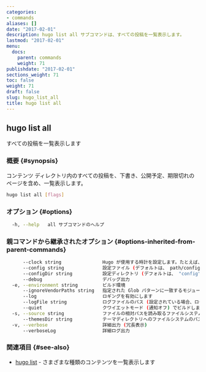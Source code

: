 ```yaml
---
categories:
- commands
aliases: []
date: "2017-02-01"
description: hugo list all サブコマンドは、すべての投稿を一覧表示します。
lastmod: "2017-02-01"
menu:
  docs:
    parent: commands
    weight: 71
publishdate: "2017-02-01"
sections_weight: 71
toc: false
weight: 71
draft: false
slug: hugo_list_all
title: hugo list all
---
```

## hugo list all

すべての投稿を一覧表示します

### 概要 {#synopsis}

コンテンツ ディレクトリ内のすべての投稿を、下書き、公開予定、期限切れのページを含め、一覧表示します。

```bash
hugo list all [flags]
```

### オプション {#options}

```bash
  -h, --help   all サブコマンドのヘルプ
```

### 親コマンドから継承されたオプション {#options-inherited-from-parent-commands}

```bash
      --clock string               Hugo が使用する時計を設定します。たとえば、 --clock 2021-11-06T22:30:00.00+09:00
      --config string              設定ファイル (デフォルトは、 path/config.yaml|json|toml)
      --configDir string           設定ディレクトリ (デフォルトは、 "config")
      --debug                      デバッグ出力
  -e, --environment string         ビルド環境
      --ignoreVendorPaths string   指定された Glob パターンに一致するモジュールパスの _vendor を無視します
      --log                        ロギングを有効にします
      --logFile string             ログファイルのパス (設定されている場合、ログが自動的に有効になります)
      --quiet                      クワイエットモード (通知オフ) でビルドします
  -s, --source string              ファイルの相対パスを読み取るファイルシステムのパス
      --themesDir string           テーマディレクトリへのファイルシステムのパス
  -v, --verbose                    詳細出力 (冗長表示)
      --verboseLog                 詳細ログ出力
```

### 関連項目 {#see-also}

* [hugo list](/commands/hugo_list/)	 - さまざまな種類のコンテンツを一覧表示します

